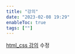 ```yaml
---
title: "강의"
date: "2023-02-08 19:29"
enableToc: true
tags: [""]
---
```


[html_css 강의](notes/TIL/lecture/html_css)
수정